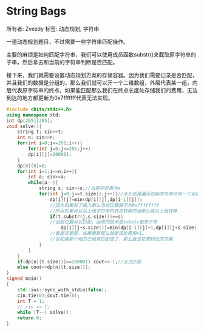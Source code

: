 # String Bags

所有者: Zvezdy
标签: 动态规划, 字符串

一道动态规划题目，不过需要一些字符串匹配操作。

主要的麻烦是如何匹配字符串，我们可以使用成员函数substr()来截取原字符串的子串，然后拿去和当前的字符串判断是否匹配。

接下来，我们就需要设置动态规划方案的存储容器。因为我们需要记录是否匹配，并且我们的数据是分组的，那么我们就可以开一个二维数组，外层代表某一组，内层代表原字符串的终点，如果能匹配那么我们在终点长度处存储我们的费用，无法到达的地方都更新为0x7fffffff代表无法实现。

```cpp
#include <bits/stdc++.h>
using namespace std;
int dp[205][205];
void solve(){
    string t; cin>>t;
    int n; cin>>n;
    for(int i=0;i<=201;i++){
        for(int j=0;j<=201;j++)
        dp[i][j]=200001;
    }
    dp[0][0]=0;
    for(int i=1;i<=n;i++){
        int a; cin>>a;
        while(a--){
            string s; cin>>s;//当前字符串为s
            for(int j=0;j<=t.size();j++){//从头到尾遍历初始字符串任何一个可能位置
                dp[i][j]=min(dp[i][j],dp[i-1][j]);
                //因为如果有了插入那么当前位置就不为0x7fffffff
                //所以如果可以从上组字符串的状态转移的话那么就从上组转移
                if(t.substr(j,s.size())==s)
                //当前位置可以匹配，运用的技术是substr截取子串
                    dp[i][j+s.size()]=min(dp[i-1][j]+1,dp[i][j+s.size()]);
                //看是否更新，如果更新那么就是该处费用+1。
                //但如果那个地方已经有匹配值了，那么就选花费较低的方案
            }
        }
    }
    if(dp[n][t.size()]==200001) cout<<-1;//无法匹配
    else cout<<dp[n][t.size()];
}
signed main()
{
    std::ios::sync_with_stdio(false);
    cin.tie(0);cout.tie(0);
    int T = 1;
    // cin >> T;
    while (T--) solve();
    return 0;
}
```
